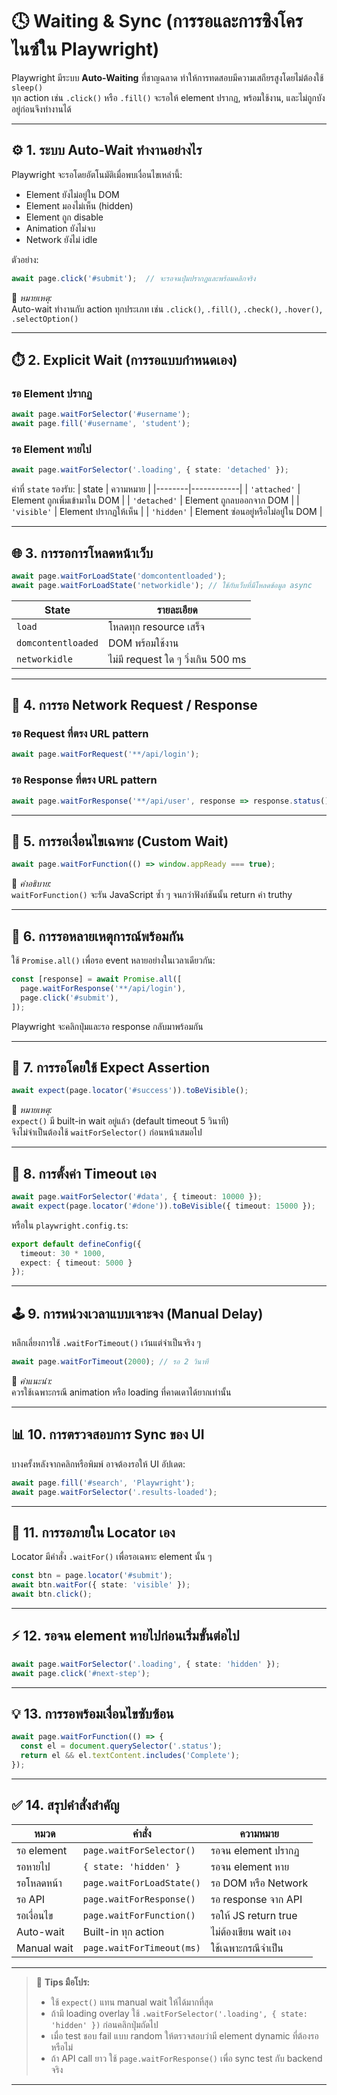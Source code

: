# 🕓 Waiting & Sync (การรอและการซิงโครไนซ์ใน Playwright)

Playwright มีระบบ **Auto-Waiting** ที่ชาญฉลาด ทำให้การทดสอบมีความเสถียรสูงโดยไม่ต้องใช้ `sleep()`  
ทุก action เช่น `.click()` หรือ `.fill()` จะรอให้ element ปรากฏ, พร้อมใช้งาน, และไม่ถูกบังอยู่ก่อนจึงทำงานได้

---

## ⚙️ 1. ระบบ Auto-Wait ทำงานอย่างไร

Playwright จะรอโดยอัตโนมัติเมื่อพบเงื่อนไขเหล่านี้:
- Element ยังไม่อยู่ใน DOM
- Element มองไม่เห็น (hidden)
- Element ถูก disable
- Animation ยังไม่จบ
- Network ยังไม่ idle

ตัวอย่าง:
```ts
await page.click('#submit');  // จะรอจนปุ่มปรากฏและพร้อมคลิกจริง
```

📘 *หมายเหตุ:*  
Auto-wait ทำงานกับ action ทุกประเภท เช่น `.click()`, `.fill()`, `.check()`, `.hover()`, `.selectOption()`

---

## ⏱️ 2. Explicit Wait (การรอแบบกำหนดเอง)

### รอ Element ปรากฏ
```ts
await page.waitForSelector('#username');
await page.fill('#username', 'student');
```

### รอ Element หายไป
```ts
await page.waitForSelector('.loading', { state: 'detached' });
```

ค่าที่ `state` รองรับ:
| state | ความหมาย |
|--------|------------|
| `'attached'` | Element ถูกเพิ่มเข้ามาใน DOM |
| `'detached'` | Element ถูกลบออกจาก DOM |
| `'visible'` | Element ปรากฏให้เห็น |
| `'hidden'` | Element ซ่อนอยู่หรือไม่อยู่ใน DOM |

---

## 🌐 3. การรอการโหลดหน้าเว็บ

```ts
await page.waitForLoadState('domcontentloaded');
await page.waitForLoadState('networkidle'); // ใช้กับเว็บที่มีโหลดข้อมูล async
```

| State | รายละเอียด |
|--------|-------------|
| `load` | โหลดทุก resource เสร็จ |
| `domcontentloaded` | DOM พร้อมใช้งาน |
| `networkidle` | ไม่มี request ใด ๆ วิ่งเกิน 500 ms |

---

## 📡 4. การรอ Network Request / Response

### รอ Request ที่ตรง URL pattern
```ts
await page.waitForRequest('**/api/login');
```

### รอ Response ที่ตรง URL pattern
```ts
await page.waitForResponse('**/api/user', response => response.status() === 200);
```

---

## 🧩 5. การรอเงื่อนไขเฉพาะ (Custom Wait)

```ts
await page.waitForFunction(() => window.appReady === true);
```

📘 *คำอธิบาย:*  
`waitForFunction()` จะรัน JavaScript ซ้ำ ๆ จนกว่าฟังก์ชันนั้น return ค่า truthy

---

## 🧠 6. การรอหลายเหตุการณ์พร้อมกัน

ใช้ `Promise.all()` เพื่อรอ event หลายอย่างในเวลาเดียวกัน:

```ts
const [response] = await Promise.all([
  page.waitForResponse('**/api/login'),
  page.click('#submit'),
]);
```

Playwright จะคลิกปุ่มและรอ response กลับมาพร้อมกัน

---

## 🧩 7. การรอโดยใช้ Expect Assertion

```ts
await expect(page.locator('#success')).toBeVisible();
```

📘 *หมายเหตุ:*  
`expect()` มี built-in wait อยู่แล้ว (default timeout 5 วินาที)  
จึงไม่จำเป็นต้องใช้ `waitForSelector()` ก่อนหน้าเสมอไป

---

## 🧾 8. การตั้งค่า Timeout เอง

```ts
await page.waitForSelector('#data', { timeout: 10000 });
await expect(page.locator('#done')).toBeVisible({ timeout: 15000 });
```

หรือใน `playwright.config.ts`:
```ts
export default defineConfig({
  timeout: 30 * 1000,
  expect: { timeout: 5000 }
});
```

---

## 🕹️ 9. การหน่วงเวลาแบบเจาะจง (Manual Delay)

หลีกเลี่ยงการใช้ `.waitForTimeout()` เว้นแต่จำเป็นจริง ๆ

```ts
await page.waitForTimeout(2000); // รอ 2 วินาที
```

📘 *คำแนะนำ:*  
ควรใช้เฉพาะกรณี animation หรือ loading ที่คาดเดาได้ยากเท่านั้น

---

## 📊 10. การตรวจสอบการ Sync ของ UI

บางครั้งหลังจากคลิกหรือพิมพ์ อาจต้องรอให้ UI อัปเดต:  
```ts
await page.fill('#search', 'Playwright');
await page.waitForSelector('.results-loaded');
```

---

## 🧩 11. การรอภายใน Locator เอง

Locator มีคำสั่ง `.waitFor()` เพื่อรอเฉพาะ element นั้น ๆ

```ts
const btn = page.locator('#submit');
await btn.waitFor({ state: 'visible' });
await btn.click();
```

---

## ⚡ 12. รอจน element หายไปก่อนเริ่มขั้นต่อไป

```ts
await page.waitForSelector('.loading', { state: 'hidden' });
await page.click('#next-step');
```

---

## 💡 13. การรอพร้อมเงื่อนไขซับซ้อน

```ts
await page.waitForFunction(() => {
  const el = document.querySelector('.status');
  return el && el.textContent.includes('Complete');
});
```

---

## ✅ 14. สรุปคำสั่งสำคัญ

| หมวด | คำสั่ง | ความหมาย |
|-------|----------|-----------|
| รอ element | `page.waitForSelector()` | รอจน element ปรากฏ |
| รอหายไป | `{ state: 'hidden' }` | รอจน element หาย |
| รอโหลดหน้า | `page.waitForLoadState()` | รอ DOM หรือ Network |
| รอ API | `page.waitForResponse()` | รอ response จาก API |
| รอเงื่อนไข | `page.waitForFunction()` | รอให้ JS return true |
| Auto-wait | Built-in ทุก action | ไม่ต้องเขียน wait เอง |
| Manual wait | `page.waitForTimeout(ms)` | ใช้เฉพาะกรณีจำเป็น |

---

> 💬 **Tips มือโปร:**  
> - ใช้ `expect()` แทน manual wait ให้ได้มากที่สุด  
> - ถ้ามี loading overlay ใช้ `.waitForSelector('.loading', { state: 'hidden' })` ก่อนคลิกปุ่มถัดไป  
> - เมื่อ test ชอบ fail แบบ random ให้ตรวจสอบว่ามี element dynamic ที่ต้องรอหรือไม่  
> - ถ้า API call ยาว ใช้ `page.waitForResponse()` เพื่อ sync test กับ backend จริง  

---
